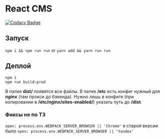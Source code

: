 # React CMS 


  [![Codacy Badge](https://api.codacy.com/project/badge/Grade/429b39289716496580fe9cf6dbb6124e)](https://www.codacy.com?utm_source=github.com&amp;utm_medium=referral&amp;utm_content=bakugod/cms-fixes&amp;utm_campaign=Badge_Grade)


## Запуск

`npm i && npm run run` or `yarn add && yarn run run`

## Деплой

```
npm i
npm run build:prod
```

В папке **dist/** появятся все файлы. В папке **/etc** есть конфиг нужный для ***nginx*** (там прокси до бэкенда). Нужно лишь в 
конфиге (при копировании в **/etc/nginx/sites-enabled/**) указать путь до **/dist**.

### Фиксы не по ТЗ
`open: process.env.WEBPACK_SERVER_BROWSER || 'Chrome'` в старой версии было 
`open: process.env.WEBPACK_SERVER_BROWSER || 'Yandex'`



